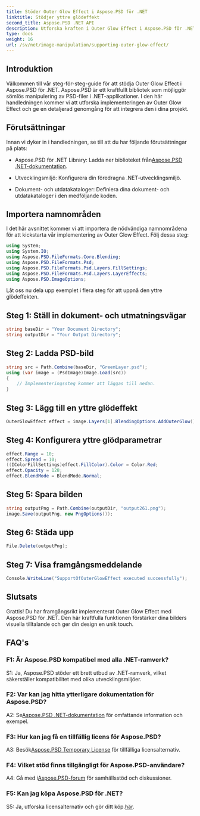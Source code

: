 ```yaml
---
title: Stöder Outer Glow Effect i Aspose.PSD för .NET
linktitle: Stödjer yttre glödeffekt
second_title: Aspose.PSD .NET API
description: Utforska kraften i Outer Glow Effect i Aspose.PSD för .NET. Lyft upp dina bilddesigner med denna steg-för-steg handledning.
type: docs
weight: 16
url: /sv/net/image-manipulation/supporting-outer-glow-effect/
---
```

## Introduktion

Välkommen till vår steg-för-steg-guide för att stödja Outer Glow Effect i Aspose.PSD för .NET. Aspose.PSD är ett kraftfullt bibliotek som möjliggör sömlös manipulering av PSD-filer i .NET-applikationer. I den här handledningen kommer vi att utforska implementeringen av Outer Glow Effect och ge en detaljerad genomgång för att integrera den i dina projekt.

## Förutsättningar

Innan vi dyker in i handledningen, se till att du har följande förutsättningar på plats:

-  Aspose.PSD för .NET Library: Ladda ner biblioteket från[Aspose.PSD .NET-dokumentation](https://reference.aspose.com/psd/net/).

- Utvecklingsmiljö: Konfigurera din föredragna .NET-utvecklingsmiljö.

- Dokument- och utdatakataloger: Definiera dina dokument- och utdatakataloger i den medföljande koden.

## Importera namnområden

I det här avsnittet kommer vi att importera de nödvändiga namnområdena för att kickstarta vår implementering av Outer Glow Effect. Följ dessa steg:

```csharp
using System;
using System.IO;
using Aspose.PSD.FileFormats.Core.Blending;
using Aspose.PSD.FileFormats.Psd;
using Aspose.PSD.FileFormats.Psd.Layers.FillSettings;
using Aspose.PSD.FileFormats.Psd.Layers.LayerEffects;
using Aspose.PSD.ImageOptions;
```

Låt oss nu dela upp exemplet i flera steg för att uppnå den yttre glödeffekten.

## Steg 1: Ställ in dokument- och utmatningsvägar

```csharp
string baseDir = "Your Document Directory";
string outputDir = "Your Output Directory";
```

## Steg 2: Ladda PSD-bild

```csharp
string src = Path.Combine(baseDir, "GreenLayer.psd");
using (var image = (PsdImage)Image.Load(src))
{
    // Implementeringssteg kommer att läggas till nedan.
}
```

## Steg 3: Lägg till en yttre glödeffekt

```csharp
OuterGlowEffect effect = image.Layers[1].BlendingOptions.AddOuterGlow();
```

## Steg 4: Konfigurera yttre glödparametrar

```csharp
effect.Range = 10;
effect.Spread = 10;
((IColorFillSettings)effect.FillColor).Color = Color.Red;
effect.Opacity = 128;
effect.BlendMode = BlendMode.Normal;
```

## Steg 5: Spara bilden

```csharp
string outputPng = Path.Combine(outputDir, "output261.png");
image.Save(outputPng, new PngOptions());
```

## Steg 6: Städa upp

```csharp
File.Delete(outputPng);
```

## Steg 7: Visa framgångsmeddelande

```csharp
Console.WriteLine("SupportOfOuterGlowEffect executed successfully");
```

## Slutsats

Grattis! Du har framgångsrikt implementerat Outer Glow Effect med Aspose.PSD för .NET. Den här kraftfulla funktionen förstärker dina bilders visuella tilltalande och ger din design en unik touch.

## FAQ's

### F1: Är Aspose.PSD kompatibel med alla .NET-ramverk?

S1: Ja, Aspose.PSD stöder ett brett utbud av .NET-ramverk, vilket säkerställer kompatibilitet med olika utvecklingsmiljöer.

### F2: Var kan jag hitta ytterligare dokumentation för Aspose.PSD?

 A2: Se[Aspose.PSD .NET-dokumentation](https://reference.aspose.com/psd/net/) för omfattande information och exempel.

### F3: Hur kan jag få en tillfällig licens för Aspose.PSD?

 A3: Besök[Aspose.PSD Temporary License](https://purchase.aspose.com/temporary-license/) för tillfälliga licensalternativ.

### F4: Vilket stöd finns tillgängligt för Aspose.PSD-användare?

 A4: Gå med i[Aspose.PSD-forum](https://forum.aspose.com/c/psd/34) för samhällsstöd och diskussioner.

### F5: Kan jag köpa Aspose.PSD för .NET?

 S5: Ja, utforska licensalternativ och gör ditt köp.[här](https://purchase.aspose.com/buy).